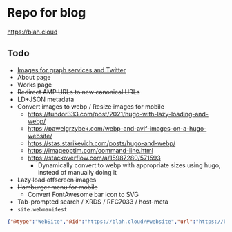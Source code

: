 # Repo for blog

<https://blah.cloud>

## Todo

* [Images for graph services and Twitter](https://www.jannikarndt.de/blog/2021/05/generating_open_graph_images/)
* About page
* Works page
* ~~Redirect AMP URLs to new canonical URLs~~
* LD+JSON metadata
* ~~Convert images to webp~~ / ~~Resize images for mobile~~
  * <https://fundor333.com/post/2021/hugo-with-lazy-loading-and-webp/>
  * <https://pawelgrzybek.com/webp-and-avif-images-on-a-hugo-website/>
  * <https://stas.starikevich.com/posts/hugo-and-webp/>
  * <https://imageoptim.com/command-line.html>
  * <https://stackoverflow.com/a/15987280/571593>
    * Dynamically convert to webp with appropriate sizes using hugo, instead of manually doing it
* ~~Lazy load offscreen images~~
* ~~Hamburger menu for mobile~~
  * Convert FontAwesome bar icon to SVG
* Tab-prompted search / XRDS / RFC7033 / host-meta
* `site.webmanifest`

```json
{"@type":"WebSite","@id":"https://blah.cloud/#website","url":"https://blah.cloud/","name":"Blah, Cloud.","description":"Adventures in architectures","publisher":{"@id":"https://blah.cloud/#/schema/person/65b4688619b5af7ea0c4497700f98718"},"potentialAction":[{"@type":"SearchAction","target":{"@type":"EntryPoint","urlTemplate":"https://blah.cloud/?s={search_term_string}"},"query-input":"required name=search_term_string"}],"inLanguage":"en-GB"}
```
